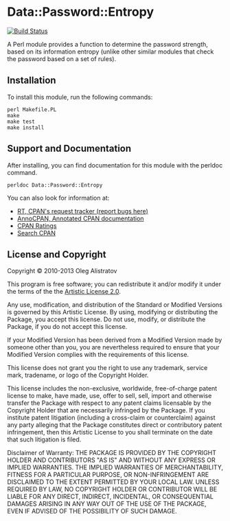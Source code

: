 # Data::Password::Entropy
[![Build Status](https://travis-ci.org/alistratov/data-password-entropy.png?branch=master)](https://travis-ci.org/alistratov/data-password-entropy)

A Perl module provides a function to determine the password strength,
based on its information entropy (unlike other similar modules that
check the password based on a set of rules).

## Installation

To install this module, run the following commands:

	perl Makefile.PL
	make
	make test
	make install

## Support and Documentation

After installing, you can find documentation for this module with the
perldoc command.

	perldoc Data::Password::Entropy

You can also look for information at:
 * [RT, CPAN's request tracker (report bugs here)](http://rt.cpan.org/NoAuth/Bugs.html?Dist=Data-Password-Entropy)
 * [AnnoCPAN, Annotated CPAN documentation](http://annocpan.org/dist/Data-Password-Entropy)
 * [CPAN Ratings](http://cpanratings.perl.org/d/Data-Password-Entropy)
 * [Search CPAN](http://search.cpan.org/dist/Data-Password-Entropy/)

## License and Copyright

Copyright © 2010-2013 Oleg Alistratov

This program is free software; you can redistribute it and/or modify it
under the terms of the the
[Artistic License 2.0](http://www.perlfoundation.org/artistic_license_2_0).

Any use, modification, and distribution of the Standard or Modified
Versions is governed by this Artistic License. By using, modifying or
distributing the Package, you accept this license. Do not use, modify,
or distribute the Package, if you do not accept this license.

If your Modified Version has been derived from a Modified Version made
by someone other than you, you are nevertheless required to ensure that
your Modified Version complies with the requirements of this license.

This license does not grant you the right to use any trademark, service
mark, tradename, or logo of the Copyright Holder.

This license includes the non-exclusive, worldwide, free-of-charge
patent license to make, have made, use, offer to sell, sell, import and
otherwise transfer the Package with respect to any patent claims
licensable by the Copyright Holder that are necessarily infringed by the
Package. If you institute patent litigation (including a cross-claim or
counterclaim) against any party alleging that the Package constitutes
direct or contributory patent infringement, then this Artistic License
to you shall terminate on the date that such litigation is filed.

Disclaimer of Warranty: THE PACKAGE IS PROVIDED BY THE COPYRIGHT HOLDER
AND CONTRIBUTORS "AS IS" AND WITHOUT ANY EXPRESS OR IMPLIED WARRANTIES.
THE IMPLIED WARRANTIES OF MERCHANTABILITY, FITNESS FOR A PARTICULAR
PURPOSE, OR NON-INFRINGEMENT ARE DISCLAIMED TO THE EXTENT PERMITTED BY
YOUR LOCAL LAW. UNLESS REQUIRED BY LAW, NO COPYRIGHT HOLDER OR
CONTRIBUTOR WILL BE LIABLE FOR ANY DIRECT, INDIRECT, INCIDENTAL, OR
CONSEQUENTIAL DAMAGES ARISING IN ANY WAY OUT OF THE USE OF THE PACKAGE,
EVEN IF ADVISED OF THE POSSIBILITY OF SUCH DAMAGE.
